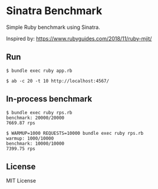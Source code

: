 # Sinatra Benchmark

Simple Ruby benchmark using Sinatra.

Inspired by: https://www.rubyguides.com/2018/11/ruby-mjit/

## Run

```
$ bundle exec ruby app.rb
```

```
$ ab -c 20 -t 10 http://localhost:4567/
```

## In-process benchmark

```
$ bundle exec ruby rps.rb
benchmark: 20000/20000
7669.87 rps
```

```
$ WARMUP=1000 REQUESTS=10000 bundle exec ruby rps.rb
warmup: 1000/10000
benchmark: 10000/10000
7399.75 rps
```

## License

MIT License
